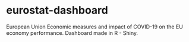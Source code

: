 # eurostat-dashboard
European Union Economic measures and impact of COVID-19 on the EU economy performance. Dashboard made in R - Shiny.

